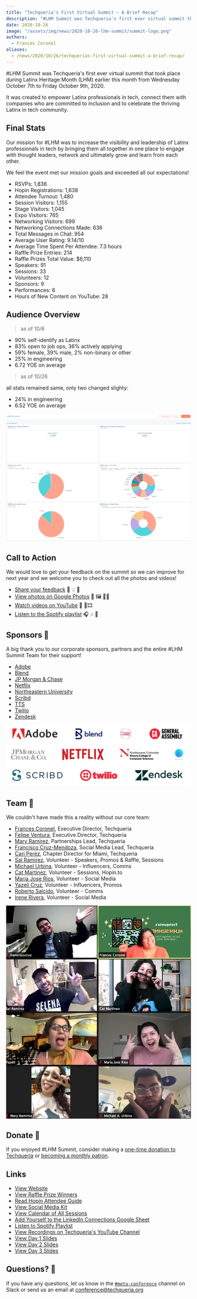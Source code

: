 ```yaml
---
title: "Techqueria's First Virtual Summit — A Brief Recap"
description: "#LHM Summit was Techqueria's first ever virtual summit that took place during Latinx Heritage Month (LHM)."
date: 2020-10-26
image: "/assets/img/news/2020-10-26-lhm-summit/summit-logo.png"
authors:
  - Frances Coronel
aliases:
  - /news/2020/10/26/techquerias-first-virtual-summit-a-brief-recap/
---
```


#LHM Summit was Techqueria's first ever virtual summit that took place during Latinx Heritage Month (LHM) earlier this month from Wednesday October 7th to Friday October 9th, 2020.

It was created to empower Latinx professionals in tech, connect them with companies who are committed to inclusion and to celebrate the thriving Latinx in tech community.

## Final Stats

Our mission for #LHM was to increase the visibility and leadership of Latinx professionals in tech by bringing them all together in one place to engage with thought leaders, network and ultimately grow and learn from each other.

We feel the event met our mission goals and exceeded all our expectations!

- RSVPs: 1,836
- Hopin Registrations: 1,638
- Attendee Turnout: 1,480
- Session Visitors: 1,155
- Stage Visitors: 1,045
- Expo Visitors: 765
- Networking Visitors: 699
- Networking Connections Made: 636
- Total Messages in Chat: 954
- Average User Rating: 9.14/10
- Average Time Spent Per Attendee: 7.3 hours
- Raffle Prize Entries: 214
- Raffle Prizes Total Value: $6,110
- Speakers: 91
- Sessions: 33
- Volunteers: 12
- Sponsors: 9
- Performances: 6
- Hours of New Content on YouTube: 28

## Audience Overview

> as of 10/6

- 90% self-identify as Latinx
- 83% open to job ops, 36% actively applying
- 59% female, 39% male, 2% non-binary or other
- 25% in engineering
- 6.72 YOE on average

> as of 10/26

all stats remained same, only two changed slighty:

- 24% in engineering
- 6.52 YOE on average

![Audience Overview](/assets/img/news/2020-10-26-lhm-summit/summit-audience.png)

## Call to Action

We would love to get your feedback on the summit so we can improve for next year and we welcome you to check out all the photos and videos!

- [Share your feedback](https://docs.google.com/forms/d/e/1faipqlse9m5xp4qmfwvogirlu6t3do-6avbmnbwy6vi4nwr4f-j5fiw/viewform) 📝 💡 💭
- [View photos on Google Photos](https://photos.app.goo.gl/ahrvy2xs9fbyjxun8) 📸 🖼️ 🤳🏽️
- [Watch videos on YouTube](https://www.youtube.com/playlist?list=plcwzrxvpdkgjuya48mr25wpylz2u3j1ne) 🎥 🍿🎞
- [Listen to the Spotify playlist](https://open.spotify.com/playlist/0ogkuam8l1dxgwonicnkbv?si=2ocdqjuwsgazygfmo5pfxq) 🎧 🎶 🎤

## Sponsors 🤝

A big thank you to our corporate sponsors, partners and the entire #LHM Summit Team for their support!

- [Adobe](https://adobe.com/careers)
- [Blend](https://blend.com/company/careers/)
- [JP Morgan & Chase](https://careers.jpmorgan.com/us/en/home)
- [Netflix](https://jobs.netflix.com/)
- [Northeastern University](https://align.khoury.northeastern.edu/)
- [Scribd](https://scribd.com/careers)
- [TTS](https://www.gsa.gov/about-us/organization/federal-acquisition-service/technology-transformation-services)
- [Twilio](hhttps://www.twilio.com/company/jobs)
- [Zendesk](https://jobs.zendesk.com/us/en/)

![Sponsors](/assets/img/news/2020-10-26-lhm-summit/summit-sponsors.png)

## Team 🌿

We couldn't have made this a reality without our core team:

- [Frances Coronel](https://linkedin.com/in/fvcproductions), Executive Director, Techqueria
- [Felipe Ventura](https://linkedin.com/in/fvntr), Executive Director, Techqueria
- [Mary Ramirez](https://www.linkedin.com/in/marybramirez/), Partnerships Lead, Techqueria
- [Francisco Cruz-Mendoza](https://www.linkedin.com/in/franciscocrz/), Social Media Lead, Techqueria
- [Cari Perez](https://www.linkedin.com/in/caridadperez/), Chapter Director for Miami, Techqueria
- [Sal Ramirez](https://www.linkedin.com/in/salramirez/), Volunteer - Speakers, Promos & Raffle, Sessions
- [Michael Urbina](https://www.linkedin.com/in/michaelurbina/), Volunteer - Influencers, Comms
- [Cat Martinez](https://www.linkedin.com/in/cathmartinez/), Volunteer - Sessions, Hopin.to
- [Maria Jose Rios](https://www.linkedin.com/in/mariarios140/), Volunteer - Social Media
- [Yazeli Cruz](https://www.linkedin.com/in/yazeliecruz/), Volunteer - Influencers, Promos
- [Roberto Salcido](https://www.linkedin.com/in/roberto-salcido/), Volunteer - Comms
- [Irene Rivera](https://www.linkedin.com/in/ir-ri/), Volunteer - Social Media

![The #LHM Summit Team](/assets/img/news/2020-10-26-lhm-summit/summit-team.png)

## Donate 💛

If you enjoyed #LHM Summit, consider making a [one-time donation to Techqueria](/donate) or [becoming a monthly patron](https://patreon.com/techqueria).

## Links

- [View Website](https://techqueria.org/summit)
- [View Raffle Prize Winners](https://gleam.io/EDNT1/lhm-summit-promo-raffle-prize-contest)
- [Read Hopin Attendee Guide](https://www.notion.so/techqueriaorg/LHM-Summit-Attendee-Guide-b267b0c3248b468ebeae2f0f1d391c3b)
- [View Social Media Kit](https://www.notion.so/techqueriaorg/LHM-Summit-Social-Media-Kit-cc81725c00534f9aaade5997315004b9)
- [View Calendar of All Sessions](https://calendar.google.com/calendar/u/0/embed?src=c_cbjjd2hl62d60p78gapfi0o13g@group.calendar.google.com&ctz=America/New_York)
- [Add Yourself to the LinkedIn Connections Google Sheet](https://docs.google.com/spreadsheets/d/1gja1lTfx0Csw3audtyP8QXokoXckgwGPTiLAltkNc9M/edit#gid=0)
- [Listen to Spotify Playlist](https://open.spotify.com/playlist/0OGkUAm8l1DxgwonIcnKbV?si=d6ZZIE_uQgyo-tANveKj1g)
- [View Recordings on Techqueria's YouTube Channel](https://www.youtube.com/c/Techqueria)
- [View Day 1 Slides](https://docs.google.com/presentation/d/1gqMrYDOhZET83DwNRjQv94PSsi8buVbef_cBFeczusQ/edit?usp=sharing)
- [View Day 2 Slides](https://docs.google.com/presentation/d/1nTV6dKgSCdvwVMwaeq3gngL68nrPneo4W4RUqUVjYpw/edit?usp=sharing)
- [View Day 3 Slides](https://docs.google.com/presentation/d/1VXRG1ADnQr4-0-XSgqDHFJPfDWAZomVliqwaV9I1LEM/edit#slide=id.ga01b646892_0_2)

## Questions? 🤔

If you have any questions, let us know in the [`#meta-conference`](/slack) channel on Slack or send us an email at [conference@techqueria.org](mailto:conference@techqueria.org)